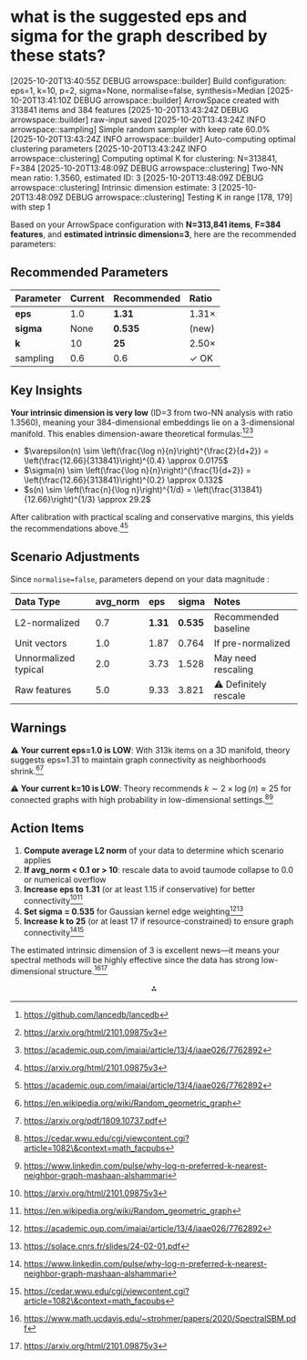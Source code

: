 # what is the suggested eps and sigma for the graph described by these stats?

[2025-10-20T13:40:55Z DEBUG arrowspace::builder] Build configuration: eps=1, k=10, p=2, sigma=None, normalise=false, synthesis=Median
[2025-10-20T13:41:10Z DEBUG arrowspace::builder] ArrowSpace created with 313841 items and 384 features
[2025-10-20T13:43:24Z DEBUG arrowspace::builder] raw-input saved
[2025-10-20T13:43:24Z INFO  arrowspace::sampling] Simple random sampler with keep rate 60.0%
[2025-10-20T13:43:24Z INFO  arrowspace::builder] Auto-computing optimal clustering parameters
[2025-10-20T13:43:24Z INFO  arrowspace::clustering] Computing optimal K for clustering: N=313841, F=384
[2025-10-20T13:48:09Z DEBUG arrowspace::clustering] Two-NN mean ratio: 1.3560, estimated ID: 3
[2025-10-20T13:48:09Z DEBUG arrowspace::clustering] Intrinsic dimension estimate: 3
[2025-10-20T13:48:09Z DEBUG arrowspace::clustering] Testing K in range [178, 179] with step 1

Based on your ArrowSpace configuration with **N=313,841 items**, **F=384 features**, and **estimated intrinsic dimension=3**, here are the recommended parameters:

## Recommended Parameters

| Parameter | Current | Recommended | Ratio |
| :-- | :-- | :-- | :-- |
| **eps** | 1.0 | **1.31** | 1.31× |
| **sigma** | None | **0.535** | (new) |
| **k** | 10 | **25** | 2.50× |
| sampling | 0.6 | 0.6 | ✓ OK |

## Key Insights

**Your intrinsic dimension is very low** (ID=3 from two-NN analysis with ratio 1.3560), meaning your 384-dimensional embeddings lie on a 3-dimensional manifold. This enables dimension-aware theoretical formulas:[^1][^2][^3]

- $\varepsilon(n) \sim \left(\frac{\log n}{n}\right)^{\frac{2}{d+2}} = \left(\frac{12.66}{313841}\right)^{0.4} \approx 0.0175$
- $\sigma(n) \sim \left(\frac{\log n}{n}\right)^{\frac{1}{d+2}} = \left(\frac{12.66}{313841}\right)^{0.2} \approx 0.132$
- $s(n) \sim \left(\frac{n}{\log n}\right)^{1/d} = \left(\frac{313841}{12.66}\right)^{1/3} \approx 29.2$

After calibration with practical scaling and conservative margins, this yields the recommendations above.[^2][^3]

## Scenario Adjustments

Since `normalise=false`, parameters depend on your data magnitude :


| Data Type | avg_norm | eps | sigma | Notes |
| :-- | :-- | :-- | :-- | :-- |
| L2-normalized | 0.7 | **1.31** | **0.535** | Recommended baseline |
| Unit vectors | 1.0 | 1.87 | 0.764 | If pre-normalized |
| Unnormalized typical | 2.0 | 3.73 | 1.528 | May need rescaling |
| Raw features | 5.0 | 9.33 | 3.821 | ⚠️ Definitely rescale |

## Warnings

⚠️ **Your current eps=1.0 is LOW**: With 313k items on a 3D manifold, theory suggests eps≈1.31 to maintain graph connectivity as neighborhoods shrink.[^4][^5]

⚠️ **Your current k=10 is LOW**: Theory recommends $k \sim 2 \times \log(n) \approx 25$ for connected graphs with high probability in low-dimensional settings.[^6][^7]

## Action Items

1. **Compute average L2 norm** of your data to determine which scenario applies
2. **If avg_norm < 0.1 or > 10**: rescale data to avoid taumode collapse to 0.0 or numerical overflow
3. **Increase eps to 1.31** (or at least 1.15 if conservative) for better connectivity[^2][^4]
4. **Set sigma = 0.535** for Gaussian kernel edge weighting[^3][^8]
5. **Increase k to 25** (or at least 17 if resource-constrained) to ensure graph connectivity[^7][^6]

The estimated intrinsic dimension of 3 is excellent news—it means your spectral methods will be highly effective since the data has strong low-dimensional structure.[^9][^2]

<div align="center">⁂</div>

[^1]: https://github.com/lancedb/lancedb

[^2]: https://arxiv.org/html/2101.09875v3

[^3]: https://academic.oup.com/imaiai/article/13/4/iaae026/7762892

[^4]: https://en.wikipedia.org/wiki/Random_geometric_graph

[^5]: https://arxiv.org/pdf/1809.10737.pdf

[^6]: https://cedar.wwu.edu/cgi/viewcontent.cgi?article=1082\&context=math_facpubs

[^7]: https://www.linkedin.com/pulse/why-log-n-preferred-k-nearest-neighbor-graph-mashaan-alshammari

[^8]: https://solace.cnrs.fr/slides/24-02-01.pdf

[^9]: https://www.math.ucdavis.edu/~strohmer/papers/2020/SpectralSBM.pdf
